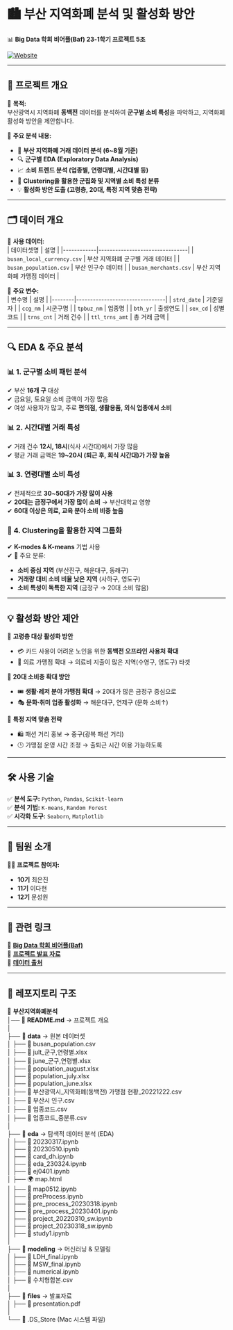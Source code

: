 # 🏙️ 부산 지역화폐 분석 및 활성화 방안  
📊 **Big Data 학회 비어플(Baf) 23-1학기 프로젝트 5조**  

[![Website](https://img.shields.io/badge/Visit%20Baf-Website-blue?style=for-the-badge&logo=google-chrome&logoColor=white)](https://www.dgubaf.com/forum/peurojegteu/je19hoe-23-1haggi-peurojegteu-1)  

---

## 📌 프로젝트 개요  
📍 **목적:**  
부산광역시 지역화폐 **동백전** 데이터를 분석하여 **군구별 소비 특성**을 파악하고, 지역화폐 활성화 방안을 제안합니다.  

📍 **주요 분석 내용:**  
- 🏢 **부산 지역화폐 거래 데이터 분석 (6~8월 기준)**
- 🔍 **군구별 EDA (Exploratory Data Analysis)**
- 📈 **소비 트렌드 분석 (업종별, 연령대별, 시간대별 등)**
- 🤖 **Clustering을 활용한 군집화 및 지역별 소비 특성 분류**
- 💡 **활성화 방안 도출 (고령층, 20대, 특정 지역 맞춤 전략)**  

---

## 🗂️ 데이터 개요  

📍 **사용 데이터:**  
| 데이터셋명 | 설명 |
|------------|--------------------------------|
| `busan_local_currency.csv` | 부산 지역화폐 군구별 거래 데이터 |
| `busan_population.csv` | 부산 인구수 데이터 |
| `busan_merchants.csv` | 부산 지역화폐 가맹점 데이터 |

📍 **주요 변수:**  
| 변수명 | 설명 |
|--------|--------------------------------|
| `strd_date` | 기준일자 |
| `ccg_nm` | 시군구명 |
| `tpbuz_nm` | 업종명 |
| `bth_yr` | 출생연도 |
| `sex_cd` | 성별 코드 |
| `trns_cnt` | 거래 건수 |
| `ttl_trns_amt` | 총 거래 금액 |

---

## 🔍 **EDA & 주요 분석**  

### 📊 **1. 군구별 소비 패턴 분석**  
✔ 부산 **16개 구** 대상  
✔ 금요일, 토요일 소비 금액이 가장 많음  
✔ 여성 사용자가 많고, 주로 **편의점, 생활용품, 외식 업종에서 소비**  

### 📊 **2. 시간대별 거래 특성**  
✔ 거래 건수 **12시, 18시**(식사 시간대)에서 가장 많음  
✔ 평균 거래 금액은 **19~20시 (퇴근 후, 회식 시간대)가 가장 높음**  

### 📊 **3. 연령대별 소비 특성**  
✔ 전체적으로 **30~50대가 가장 많이 사용**  
✔ **20대는 금정구에서 가장 많이 소비** → 부산대학교 영향  
✔ **60대 이상은 의료, 교육 분야 소비 비중 높음**  

### 🤖 **4. Clustering을 활용한 지역 그룹화**  
✔ **K-modes & K-means** 기법 사용  
✔ 📌 주요 분류:  
  - **소비 중심 지역** (부산진구, 해운대구, 동래구)  
  - **거래량 대비 소비 비율 낮은 지역** (사하구, 영도구)  
  - **소비 특성이 독특한 지역** (금정구 → 20대 소비 많음)  

---

## 💡 **활성화 방안 제안**  

🔹 **고령층 대상 활성화 방안**  
- 💳 카드 사용이 어려운 노인을 위한 **동백전 오프라인 사용처 확대**  
- 🏥 의료 가맹점 확대 → 의료비 지출이 많은 지역(수영구, 영도구) 타겟  

🔹 **20대 소비층 확대 방안**  
- 🎟 **생활·레저 분야 가맹점 확대** → 20대가 많은 금정구 중심으로  
- 🎭 **문화·취미 업종 활성화** → 해운대구, 연제구 (문화 소비↑)  

🔹 **특정 지역 맞춤 전략**  
- 🛍 패션 거리 홍보 → 중구(광복 패션 거리)  
- 🕒 가맹점 운영 시간 조정 → 출퇴근 시간 이용 가능하도록  

---

## 🛠️ 사용 기술  
✅ **분석 도구:** `Python`, `Pandas`, `Scikit-learn`  
✅ **분석 기법:** `K-means`, `Random Forest`  
✅ **시각화 도구:** `Seaborn`, `Matplotlib`

---

## 📜 팀원 소개  
👨‍💻 **프로젝트 참여자:**  
- **10기** 최은진  
- **11기** 이다현  
- **12기** 문성원  

---

## 📎 관련 링크  
🔗 **[Big Data 학회 비어플(Baf)](https://www.dgubaf.com/)**  
🔗 **[프로젝트 발표 자료](files/presentation.pdf)**  
🔗 **[데이터 출처](https://www.data.go.kr/)**  

---

## 📌 레포지토리 구조  

📂 **부산지역화폐분석**  
│── 📄 **README.md**  → 프로젝트 개요  
│  
├── 📂 **data**  → 원본 데이터셋  
│   ├── 📄 busan_population.csv  
│   ├── 📄 jult_군구,연령별.xlsx  
│   ├── 📄 june_군구,연령별.xlsx  
│   ├── 📄 population_august.xlsx  
│   ├── 📄 population_july.xlsx  
│   ├── 📄 population_june.xlsx  
│   ├── 📄 부산광역시_지역화폐(동백전) 가맹점 현황_20221222.csv  
│   ├── 📄 부산시 인구.csv  
│   ├── 📄 업종코드.csv  
│   ├── 📄 업종코드_중분류.csv  
│  
├── 📂 **eda**  → 탐색적 데이터 분석 (EDA)  
│   ├── 📄 20230317.ipynb  
│   ├── 📄 20230510.ipynb  
│   ├── 📄 card_dh.ipynb  
│   ├── 📄 eda_230324.ipynb  
│   ├── 📄 ej0401.ipynb  
│   ├── 🌍 map.html  
│   ├── 📄 map0512.ipynb  
│   ├── 📄 preProcess.ipynb  
│   ├── 📄 pre_process_20230318.ipynb  
│   ├── 📄 pre_process_20230401.ipynb  
│   ├── 📄 project_20220310_sw.ipynb  
│   ├── 📄 project_20230318_sw.ipynb  
│   ├── 📄 study1.ipynb  
│  
├── 📂 **modeling**  → 머신러닝 & 모델링  
│   ├── 📄 LDH_final.ipynb  
│   ├── 📄 MSW_final.ipynb  
│   ├── 📄 numerical.ipynb  
│   ├── 📄 수치형합본.csv  
│  
├── 📂 **files**  → 발표자료  
│   ├── 📄 presentation.pdf  
│  
└── 📄 .DS_Store (Mac 시스템 파일)

